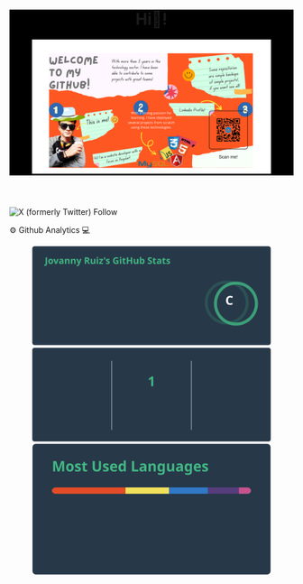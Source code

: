 <header style="background-color:black;">
  <h1>Hi👋!</h1>
  <figure>
    <img src="./Hi, (1).png" alt="">
  </figure>
</header>

![X (formerly Twitter) Follow](https://img.shields.io/twitter/follow/Jovanny65142224)

<main>
  <div>
    <p> ⚙ Github Analytics 💻</p>
    <figure>
      <img src="./api.svg" alt="github readme stat generator github stat">
      <img src="./api(2).svg" alt="github readme stat generator github contribuitions">
      <img src="./api(3).svg" alt="github readme stat generator github languages">
    </figure>
  </div>
</main>
